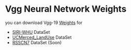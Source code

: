# Vgg Neural Network Weights
you can download Vgg-19 [Weights](https://drive.google.com/open?id=1Tjs--_9w22bEWGVY_sFRn1VKbEI-a6Su) for  
 - [SIRI-WHU](https://drive.google.com/open?id=1p7toF52Me2GNymgxVkwnHEL1cXFIRI1r) DataSet
 - [UCMerced_LandUse](https://drive.google.com/open?id=11600fkl6h0UcSPi5NJlff52dirgtqtfI) DataSet
 - [RSSCN7]() DataSet (Soon)

